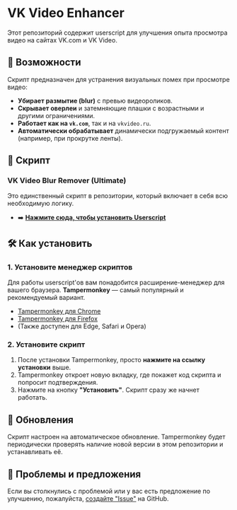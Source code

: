 # VK Video Enhancer

Этот репозиторий содержит userscript для улучшения опыта просмотра видео на сайтах VK.com и VK Video.

## 🚀 Возможности

Скрипт предназначен для устранения визуальных помех при просмотре видео:

* **Убирает размытие (blur)** с превью видеороликов.
* **Скрывает оверлеи** и затемняющие плашки с возрастными и другими ограничениями.
* **Работает как на `vk.com`**, так и на `vkvideo.ru`.
* **Автоматически обрабатывает** динамически подгружаемый контент (например, при прокрутке ленты).

## 📜 Скрипт

### VK Video Blur Remover (Ultimate)

Это единственный скрипт в репозитории, который включает в себя всю необходимую логику.

* ➡️ **[Нажмите сюда, чтобы установить Userscript](https://raw.githubusercontent.com/BrezzeLevsky/vk-video-enhancer/main/VK_Video_Blur_Remover.user.js)**

## 🛠️ Как установить

### 1. Установите менеджер скриптов

Для работы userscript'ов вам понадобится расширение-менеджер для вашего браузера. **Tampermonkey** — самый популярный и рекомендуемый вариант.

* [Tampermonkey для Chrome](https://chrome.google.com/webstore/detail/tampermonkey/dhdgffkkebhmkfjojejmpbldmpobfkfo)
* [Tampermonkey для Firefox](https://addons.mozilla.org/firefox/addon/tampermonkey/)
* (Также доступен для Edge, Safari и Opera)

### 2. Установите скрипт

1.  После установки Tampermonkey, просто **нажмите на ссылку установки** выше.
2.  Tampermonkey откроет новую вкладку, где покажет код скрипта и попросит подтверждения.
3.  Нажмите на кнопку **"Установить"**. Скрипт сразу же начнет работать.

## 🔄 Обновления

Скрипт настроен на автоматическое обновление. Tampermonkey будет периодически проверять наличие новой версии в этом репозитории и устанавливать её.

## 🐞 Проблемы и предложения

Если вы столкнулись с проблемой или у вас есть предложение по улучшению, пожалуйста, [создайте "Issue"](https://github.com/boris-fadeev/vk-video-enhancer/issues) на GitHub.
